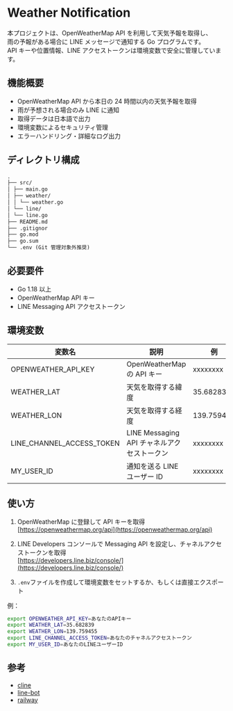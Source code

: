 # Weather Notification

本プロジェクトは、OpenWeatherMap API を利用して天気予報を取得し、  
雨の予報がある場合に LINE メッセージで通知する Go プログラムです。  
API キーや位置情報、LINE アクセストークンは環境変数で安全に管理しています。

## 機能概要

- OpenWeatherMap API から本日の 24 時間以内の天気予報を取得
- 雨が予想される場合のみ LINE に通知
- 取得データは日本語で出力
- 環境変数によるセキュリティ管理
- エラーハンドリング・詳細なログ出力

## ディレクトリ構成

```md
.
├── src/
│ ├── main.go
│ ├── weather/
│ │ └── weather.go
│ └── line/
│ └── line.go
├── README.md
├── .gitignor
├── go.mod
├── go.sum
└── .env (Git 管理対象外推奨)
```

## 必要要件

- Go 1.18 以上
- OpenWeatherMap API キー
- LINE Messaging API アクセストークン

## 環境変数

| 変数名                    | 説明                                        | 例         |
| ------------------------- | ------------------------------------------- | ---------- |
| OPENWEATHER_API_KEY       | OpenWeatherMap の API キー                  | xxxxxxxx   |
| WEATHER_LAT               | 天気を取得する緯度                          | 35.682839  |
| WEATHER_LON               | 天気を取得する経度                          | 139.759455 |
| LINE_CHANNEL_ACCESS_TOKEN | LINE Messaging API チャネルアクセストークン | xxxxxxxx   |
| MY_USER_ID                | 通知を送る LINE ユーザー ID                 | xxxxxxxx   |

## 使い方

1. OpenWeatherMap に登録して API キーを取得  
   [https://openweathermap.org/api](https://openweathermap.org/api)

2. LINE Developers コンソールで Messaging API を設定し、チャネルアクセストークンを取得  
   [https://developers.line.biz/console/](https://developers.line.biz/console/)

3. `.env`ファイルを作成して環境変数をセットするか、もしくは直接エクスポート

例：

```sh
export OPENWEATHER_API_KEY=あなたのAPIキー
export WEATHER_LAT=35.682839
export WEATHER_LON=139.759455
export LINE_CHANNEL_ACCESS_TOKEN=あなたのチャネルアクセストークン
export MY_USER_ID=あなたのLINEユーザーID
```

## 参考

- [cline](https://zenn.dev/codeciao/articles/6d0a83e234a34a)
- [line-bot](https://qiita.com/nkjm/items/38808bbc97d6927837cd)
- [railway](https://zenn.dev/k2o_system/articles/bc192236721163)
